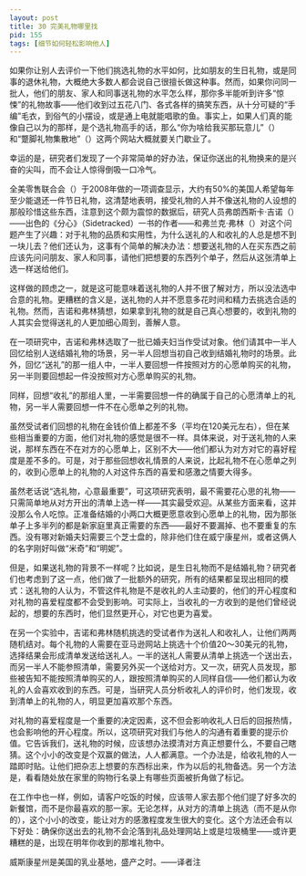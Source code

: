 ```yaml
---
layout: post
title: 30 完美礼物哪里找
pid: 155
tags: [细节如何轻松影响他人]
---
```

如果你让别人去评价一下他们挑选礼物的水平如何，比如朋友的生日礼物，或是同事的退休礼物，大概绝大多数人都会说自己很擅长做这种事。然而，如果你问同一批人，他们的朋友、家人和同事送礼物的水平怎么样，那你多半能听到许多“惊悚”的礼物故事——他们收到过五花八门、各式各样的搞笑东西，从十分可疑的“手编”毛衣，到俗气的小摆设，或是通上电就能唱歌的鱼。事实上，如果人们真的能像自己以为的那样，是个选礼物高手的话，那么“你为啥给我买那玩意儿”（）和“蹩脚礼物集散地”（）这两个网站大概就要关门歇业了。

幸运的是，研究者们发现了一个非常简单的好办法，保证你送出的礼物换来的是兴奋的尖叫，而不会让人惊得倒吸一口冷气。

全美零售联合会（）于2008年做的一项调查显示，大约有50%的美国人希望每年至少能退还一件节日礼物，这清楚地表明，接受礼物的人并不像送礼物的人设想的那般珍惜这些东西，注意到这个颇为震惊的数据后，研究人员弗朗西斯卡·吉诺（）——出色的《分心》（Sidetracked）一书的作者——和弗兰克·弗林（）对这个问题产生了兴趣：对于礼物的品质和实用性，为什么送礼的人和收礼的人总是想不到一块儿去？他们还认为，这事有个简单的解决办法：想要送礼物的人在买东西之前应该先问问朋友、家人和同事，请他们把想要的东西列个单子，然后从这张清单上选一样送给他们。

这样做的顾虑之一，就是这可能意味着送礼物的人并不很了解对方，所以没法选中合意的礼物。更糟糕的含义是，送礼物的人并不愿意多花时间和精力去挑选合适的礼物。然而，吉诺和弗林猜想，如果拿到礼物的就是自己真心想要的，收到礼物的人其实会觉得送礼的人更加细心周到，善解人意。

在一项研究中，吉诺和弗林选取了一批已婚夫妇当作受试对象。他们请其中一半人回忆给别人送结婚礼物的场景，另一半人回想当初自己收到结婚礼物时的场景。此外，回忆“送礼”的那一组人中，一半人要回想一件按照对方的心愿单购买的礼物，另一半则要回想起一件没按照对方心愿单购买的礼物。

同样，回想“收礼”的那组人里，一半需要回想一件的确属于自己的心愿清单上的礼物，另一半人需要回想一件不在心愿单之列的礼物。

虽然受试者们回想的礼物在金钱价值上都差不多（平均在120美元左右），但在某些相当重要的方面，他们对礼物的感觉是很不一样。具体来说，对于送礼物的人来说，那样东西在不在对方的心愿单上，区别不大——他们都认为对方对它的喜好程度是差不多的。可是，对于那些回想收礼情景的人来说，比起礼物不在心愿单之列的，收到心愿单上的礼物的人对这件东西的喜爱和感激之情要大得多。

虽然老话说“选礼物，心意最重要”，可这项研究表明，最不需要花心思的礼物——只需简单地从对方开出的清单上选一样——其实最受欢迎。从某些方面来看，这并没那么令人吃惊。正准备结婚的小两口大概更愿意收到心愿单上的礼物，因为那张单子上多半列的都是新家庭里真正需要的东西——最好不要漏掉、也不要重复的东西。没有哪对新婚夫妇需要三个芝士盘的，除非他们住在威宁康星州，或者这俩人的名字刚好叫做“米奇”和“明妮”。

但是，如果送礼物的背景不一样呢？比如说，是生日礼物而不是结婚礼物？研究者们也考虑到了这一点，他们做了一批额外的研究，所有的结果都呈现出相同的模式：送礼物的人认为，不管这件礼物是不是收礼的人主动要的，他们的开心程度和对礼物的喜爱程度都不会受到影响。可实际上，当收礼的一方收到的是他们曾经说起的，想要的东西时，他们显然更开心，对它也更为喜爱。

在另一个实验中，吉诺和弗林随机挑选的受试者作为送礼人和收礼人，让他们两两随机结对。每个礼物的人需要在亚马逊网站上挑选十个价值20～30美元的礼物，选择结果会形成清单发送给送礼人。一半的送礼人需要从清单上挑选一个送出去，而另一半人不能参照清单，需要另外买一个送给对方。又一次，研究人员发现，那些被告知不能按照清单购买的人，跟按照清单购买的人同样自信——他们都认为收礼的人会喜欢收到的东西。可是，当研究人员分析收礼人的评价时，他们发现，收到清单上的礼物的人，明显更加喜欢那个东西。

对礼物的喜爱程度是一个重要的决定因素，这不但会影响收礼人日后的回报热情，也会影响他的开心程度。所以，这项研究对我们与他人的沟通有着重要的提示价值。它告诉我们，送礼物的时候，应该想办法摸清对方真正想要什么，不要自己瞎猜。这个小小的改变是个双赢的做法，人人都满意。一个办法是，给收礼物的人一踏即时贴。让他们把杂志上想要的东西标出来，作为以后的礼物备选。另一个方法是，看看随处放在家里的购物行名录上有哪些页面被折角做了标记。

在工作中也一样，例如，请客户吃饭的时候，应该带人家去那个他们提了好多次的新餐馆，而不是你最喜欢的那一家。无论怎样，从对方的清单上挑选（而不是从你的），这个小小的改变，能让对方的感激程度发生很大的变化。这个方法还会有以下好处：确保你送出去的礼物不会沦落到礼品处理网站上或是垃圾桶里——或许更糟糕的是，出现在明年你收到的那堆礼物中。

威斯康星州是美国的乳业基地，盛产之时。——译者注
